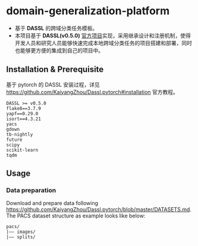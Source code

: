 # domain-generalization-platform
- 基于 **DASSL** 的跨域分类任务模板。
- 本项目基于 **DASSL(v0.5.0)** [官方项目](https://github.com/KaiyangZhou/Dassl.pytorch)实现，采用继承设计和注册机制，使得开发人员和研究人员能够快速完成本地跨域分类任务的项目搭建和部署，同时也能够更方便的集成到自己的项目中。

## Installation & Prerequisite
基于 pytorch 的 DASSL 安装过程，详见 https://github.com/KaiyangZhou/Dassl.pytorch#installation 官方教程。
```
DASSL >= v0.5.0
flake8==3.7.9
yapf==0.29.0
isort==4.3.21
yacs
gdown
tb-nightly
future
scipy
scikit-learn
tqdm
```

## Usage
### Data preparation
Download and prepare data following https://github.com/KaiyangZhou/Dassl.pytorch/blob/master/DATASETS.md. The PACS dataset structure as example looks like below:
```
pacs/
|–– images/
|–– splits/
```




